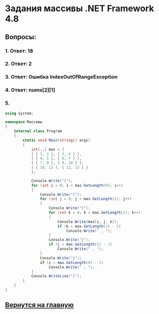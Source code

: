 # Задания массивы .NET Framework 4.8

## Вопросы:

### 1. Ответ: 18

### 2. Ответ: 2

### 3. Ответ: Ошибка IndexOutOfRangeException

### 4. Ответ: nums[2][1]

### 5.
```c#
using System;

namespace Массивы
{
    internal class Program
    {
        static void Main(string[] args)
        {
            int[,,] mas = {
            { { 1, 2 }, { 3, 4 } },
            { { 4, 5 }, { 6, 7 } },
            { { 7, 8 }, { 9, 10 } },
            { { 10, 11 }, { 12, 13 } }
            };

            Console.Write("{");
            for (int i = 0; i < mas.GetLength(0); i++)
            {
                Console.Write("{");
                for (int j = 0; j < mas.GetLength(1); j++)
                {
                    Console.Write("{");
                    for (int k = 0; k < mas.GetLength(2); k++)
                    {
                        Console.Write(mas[i, j, k]);
                        if (k < mas.GetLength(2) - 1)
                            Console.Write(" , ");
                    }
                    Console.Write("}");
                    if (j < mas.GetLength(1) - 1)
                        Console.Write(" , ");
                }
                Console.Write("}");
                if (i < mas.GetLength(0) - 1)
                    Console.Write(" , ");
            }
            Console.WriteLine("}");
        }
    }
}
```

## [Вернутся на главную](https://github.com/m0ntly/task_colledge)
